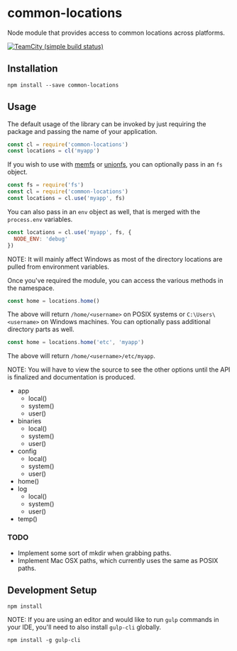 # common-locations

Node module that provides access to common locations across platforms.

[![TeamCity (simple build status)](https://img.shields.io/teamcity/http/teamcity.jetbrains.com/s/bt345.svg?style=flat-square&label=continuous)](https://build.nativecode.com/viewType.html?buildTypeId=nativecode_opensource_CommonLocations_continuous)

## Installation
```
npm install --save common-locations
```

## Usage

The default usage of the library can be invoked by just requiring the package
and passing the name of your application.
```javascript
const cl = require('common-locations')
const locations = cl('myapp')
```

If you wish to use with [memfs](https://www.npmjs.com/package/memfs) or
[unionfs](https://www.npmjs.com/package/unionfs), you can optionally pass in an
`fs` object.
```javascript
const fs = require('fs')
const cl = require('common-locations')
const locations = cl.use('myapp', fs)
```

You can also pass in an `env` object as well, that is merged with the `process.env`
variables.
```javascript
const locations = cl.use('myapp', fs, {
  NODE_ENV: 'debug'
})
```

NOTE: It will mainly affect Windows as most of the directory locations are pulled
from environment variables.

Once you've required the module, you can access the various methods in the namespace.
```javascript
const home = locations.home()
```

The above will return `/home/<username>` on POSIX systems or `C:\Users\<username>` on
Windows machines. You can optionally pass additional directory parts as well.
```javascript
const home = locations.home('etc', 'myapp')
```

The above will return `/home/<username>/etc/myapp`.

NOTE: You will have to view the source to see the other options until the API is finalized
and documentation is produced.

- app
    - local()
    - system()
    - user()
- binaries
    - local()
    - system()
    - user()
- config
    - local()
    - system()
    - user()
- home()
- log
    - local()
    - system()
    - user()
- temp()

### TODO
- Implement some sort of mkdir when grabbing paths.
- Implement Mac OSX paths, which currently uses the same as POSIX paths.

## Development Setup
```
npm install
```

NOTE: If you are using an editor and would like to run `gulp` commands in your IDE,
you'll need to also install `gulp-cli` globally.
```
npm install -g gulp-cli
```

